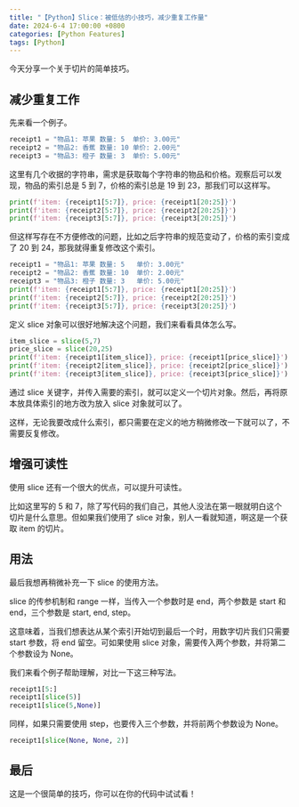 ```yaml
---
title: "【Python】Slice：被低估的小技巧，减少重复工作量"
date: 2024-6-4 17:00:00 +0800
categories: [Python Features]
tags: [Python]
---
```


今天分享一个关于切片的简单技巧。

## 减少重复工作

先来看一个例子。

```python
receipt1 = "物品1: 苹果 数量: 5  单价: 3.00元"
receipt2 = "物品2: 香蕉 数量: 10 单价: 2.00元"
receipt3 = "物品3: 橙子 数量: 3  单价: 5.00元"
```

这里有几个收据的字符串，需求是获取每个字符串的物品和价格。观察后可以发现，物品的索引总是 5 到 7，价格的索引总是 19 到 23，那我们可以这样写。

```python
print(f'item: {receipt1[5:7]}, price: {receipt1[20:25]}')
print(f'item: {receipt2[5:7]}, price: {receipt2[20:25]}')
print(f'item: {receipt3[5:7]}, price: {receipt3[20:25]}')
```

但这样写存在不方便修改的问题，比如之后字符串的规范变动了，价格的索引变成了 20 到 24，那我就得重复修改这个索引。

```python
receipt1 = "物品1: 苹果 数量: 5   单价: 3.00元"
receipt2 = "物品2: 香蕉 数量: 10  单价: 2.00元"
receipt3 = "物品3: 橙子 数量: 3   单价: 5.00元"
print(f'item: {receipt1[5:7]}, price: {receipt1[20:25]}')
print(f'item: {receipt2[5:7]}, price: {receipt2[20:25]}')
print(f'item: {receipt3[5:7]}, price: {receipt3[20:25]}')
```

定义 slice 对象可以很好地解决这个问题，我们来看看具体怎么写。

```python
item_slice = slice(5,7)
price_slice = slice(20,25)
print(f'item: {receipt1[item_slice]}, price: {receipt1[price_slice]}')
print(f'item: {receipt2[item_slice]}, price: {receipt2[price_slice]}')
print(f'item: {receipt3[item_slice]}, price: {receipt3[price_slice]}')
```

通过 slice 关键字，并传入需要的索引，就可以定义一个切片对象。然后，再将原本放具体索引的地方改为放入 slice 对象就可以了。

这样，无论我要改成什么索引，都只需要在定义的地方稍微修改一下就可以了，不需要反复修改。

## 增强可读性

使用 slice 还有一个很大的优点，可以提升可读性。

比如这里写的 5 和 7，除了写代码的我们自己，其他人没法在第一眼就明白这个切片是什么意思。但如果我们使用了 slice 对象，别人一看就知道，啊这是一个获取 item 的切片。

## 用法

最后我想再稍微补充一下 slice 的使用方法。

slice 的传参机制和 range 一样，当传入一个参数时是 end，两个参数是 start 和 end，三个参数是 start, end, step。

这意味着，当我们想表达从某个索引开始切到最后一个时，用数字切片我们只需要 start 参数，将 end 留空。可如果使用 slice 对象，需要传入两个参数，并将第二个参数设为 None。

我们来看个例子帮助理解，对比一下这三种写法。

```python
receipt1[5:]
receipt1[slice(5)]
receipt1[slice(5,None)]
```

同样，如果只需要使用 step，也要传入三个参数，并将前两个参数设为 None。

```python
receipt1[slice(None, None, 2)]
```

## 最后

这是一个很简单的技巧，你可以在你的代码中试试看！
